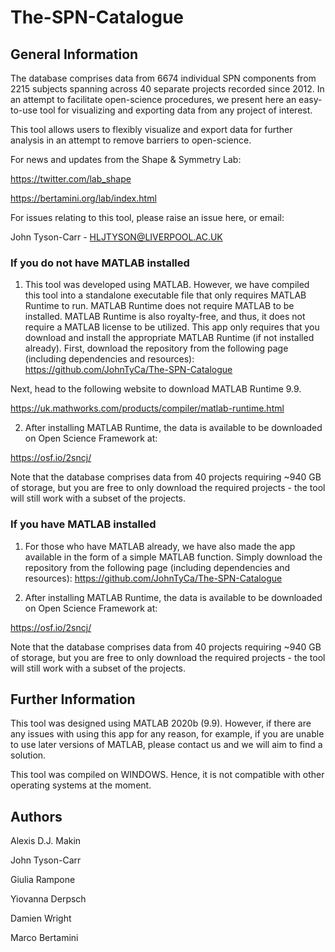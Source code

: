 # The-SPN-Catalogue

## General Information

The database comprises data from 6674 individual SPN components from 2215 subjects spanning across 40 separate projects recorded since 2012. In an attempt to facilitate open-science procedures, we present here an easy-to-use tool for visualizing and exporting data from any project of interest.

This tool allows users to flexibly visualize and export data for further analysis in an attempt to remove barriers to open-science. 

For news and updates from the Shape & Symmetry Lab:

https://twitter.com/lab_shape

https://bertamini.org/lab/index.html

For issues relating to this tool, please raise an issue here, or email:

John Tyson-Carr - HLJTYSON@LIVERPOOL.AC.UK

### If you do not have MATLAB installed

1. This tool was developed using MATLAB. However, we have compiled this tool into a standalone executable file that only requires MATLAB Runtime to run. MATLAB Runtime does not require MATLAB to be installed. MATLAB Runtime is also royalty-free, and thus, it does not require a MATLAB license to be utilized. This app only requires that you download and install the appropriate MATLAB Runtime (if not installed already). First, download the repository from the following page (including dependencies and resources):
https://github.com/JohnTyCa/The-SPN-Catalogue

Next, head to the following website to download MATLAB Runtime 9.9.

https://uk.mathworks.com/products/compiler/matlab-runtime.html

2. After installing MATLAB Runtime, the data is available to be downloaded on Open Science Framework at:

https://osf.io/2sncj/

Note that the database comprises data from 40 projects requiring ~940 GB of storage, but you are free to only download the required projects - the tool will still work with a subset of the projects.

### If you have MATLAB installed

1. For those who have MATLAB already, we have also made the app available in the form of a simple MATLAB function. Simply download the repository from the following page (including dependencies and resources):
https://github.com/JohnTyCa/The-SPN-Catalogue

2. After installing MATLAB Runtime, the data is available to be downloaded on Open Science Framework at:

https://osf.io/2sncj/

Note that the database comprises data from 40 projects requiring ~940 GB of storage, but you are free to only download the required projects - the tool will still work with a subset of the projects.

## Further Information

This tool was designed using MATLAB 2020b (9.9). However, if there are any issues with using this app for any reason, for example, if you are unable to use later versions of MATLAB, please contact us and we will aim to find a solution.

This tool was compiled on WINDOWS. Hence, it is not compatible with other operating systems at the moment.

## Authors

Alexis D.J. Makin

John Tyson-Carr

Giulia Rampone

Yiovanna Derpsch

Damien Wright

Marco Bertamini

